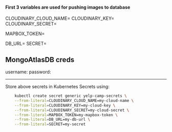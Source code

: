 #### First 3 variables are used for pushing images to database
CLOUDINARY_CLOUD_NAME=
CLOUDINARY_KEY=
CLOUDINARY_SECRET=

<!--to view campground locations on map-->
MAPBOX_TOKEN=

<!--to connect to mongodb atlas database-->
DB_URL=
SECRET=


## MongoAtlasDB creds
username:
password:



---
Store above secrets in Kubernetes Secrets using:

```bash
    kubectl create secret generic yelp-camp-secrets \
    --from-literal=CLOUDINARY_CLOUD_NAME=my-cloud-name \
    --from-literal=CLOUDINARY_KEY=my-cloud-key \
    --from-literal=CLOUDINARY_SECRET=my-cloud-secret \
    --from-literal=MAPBOX_TOKEN=my-mapbox-token \
    --from-literal=DB_URL=my-db-url \
    --from-literal=SECRET=my-secret
```